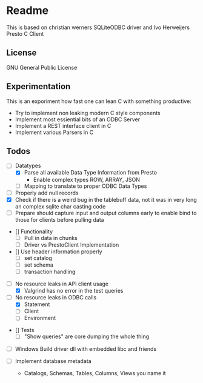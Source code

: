 # Readme

This is based on christian werners SQLiteODBC driver and Ivo Herweijers Presto C Client

## License

GNU General Public License

## Experimentation

This is an exporiment how fast one can lean C with something productive:
- Try to implement non leaking modern C style components
- Implement most essiential bits of an ODBC Server
- Implement a REST interface client in C
- Implement various Parsers in C

## Todos

- [ ] Datatypes
    - [X] Parse all available Data Type Information from Presto
        - Enable complex types ROW, ARRAY, JSON
    - [ ] Mapping to translate to proper ODBC Data Types

- [ ] Properly add null records
- [X] Check if there is a weird bug in the tablebuff data, not it was in very long an complex sqlite char casting code
- [ ] Prepare should capture input and output columns early to enable bind to those for clients before pulling data

- [] Functionality
    - [ ] Pull in data in chunks
    - [ ] Driver vs PrestoClient Implementation 

- [] Use header information properly
    - [ ] set catalog
    - [ ] set schema
    - [ ] transaction handling

- [ ] No resource leaks in API client usage
    - [X] Valgrind has no error in the test queries

- [ ] No resource leaks in ODBC calls
    - [X] Statement
    - [ ] Client
    - [ ] Environment

- [] Tests
    - [ ] "Show queries" are core dumping the whole thing

- [ ] Windows Build driver dll with embedded libc and friends

- [ ] Implement database metadata
    - Catalogs, Schemas, Tables, Columns, Views you name it